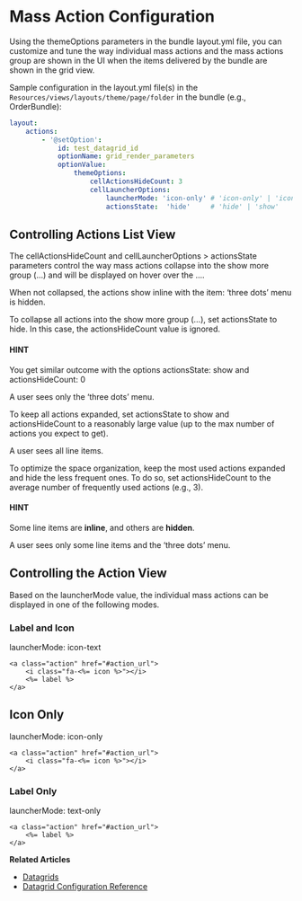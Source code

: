 # Mass Action Configuration

Using the themeOptions parameters in the bundle layout.yml file, you can customize and tune the way individual mass actions and the mass actions group are shown in the UI when the items delivered by the bundle are shown in the grid view.

Sample configuration in the layout.yml file(s) in the `Resources/views/layouts/theme/page/folder` in the bundle (e.g., OrderBundle):

```yaml
layout:
    actions:
        - '@setOption':
            id: test_datagrid_id
            optionName: grid_render_parameters
            optionValue:
                themeOptions:
                    cellActionsHideCount: 3
                    cellLauncherOptions:
                        launcherMode: 'icon-only' # 'icon-only' | 'icon-text' | 'text-only'
                        actionsState:  'hide'     # 'hide' | 'show'
```

## Controlling Actions List View

The cellActionsHideCount and cellLauncherOptions > actionsState parameters control the way mass actions collapse into the show more group (…) and will be displayed on hover over the ….

When not collapsed, the actions show inline with the item: ‘three dots’ menu is hidden.

To collapse all actions into the show more group (…), set actionsState to hide.
In this case, the actionsHideCount value is ignored.

#### HINT
You get similar outcome with the options actionsState: show and actionsHideCount: 0

A user sees only the ‘three dots’ menu.

To keep all actions expanded, set actionsState to show and actionsHideCount to a reasonably large value (up to the max number of actions you expect to get).

A user sees all line items.

To optimize the space organization, keep the most used actions expanded and hide the less frequent ones.
To do so, set actionsHideCount to the average number of frequently used actions (e.g., 3).

#### HINT
Some line items are **inline**, and others are **hidden**.

A user sees only some line items and the ‘three dots’ menu.

## Controlling the Action View

Based on the launcherMode value, the individual mass actions can be displayed in one of the following modes.

### Label and Icon

launcherMode: icon-text

```none
<a class="action" href="#action_url">
    <i class="fa-<%= icon %>"></i>
    <%= label %>
</a>
```

## Icon Only

launcherMode: icon-only

```none
<a class="action" href="#action_url">
    <i class="fa-<%= icon %>"></i>
</a>
```

### Label Only

launcherMode: text-only

```none
<a class="action" href="#action_url">
    <%= label %>
</a>
```

**Related Articles**

* [Datagrids](../../../data-grids/index.md#data-grids)
* [Datagrid Configuration Reference](../../../../configuration/yaml/datagrids.md#reference-format-datagrids)
